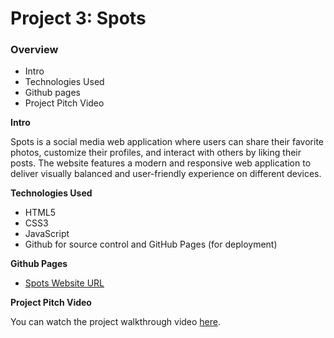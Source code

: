 # Project 3: Spots

### Overview

- Intro
- Technologies Used
- Github pages
- Project Pitch Video

**Intro**

Spots is a social media web application where users can share their favorite photos, customize their profiles, and interact with others by liking their posts. The website features a modern and responsive web application to deliver visually balanced and user-friendly experience on different devices.

**Technologies Used**

- HTML5
- CSS3
- JavaScript
- Github for source control and GitHub Pages (for deployment)

**Github Pages**

- [Spots Website URL](https://iyadshobaki.github.io/se_project_spots/)

**Project Pitch Video**

You can watch the project walkthrough video [here](https://drive.google.com/file/d/15FtT68ZjFtud-RuJumOncwsqn08mkcQz/view?usp=drive_link).
